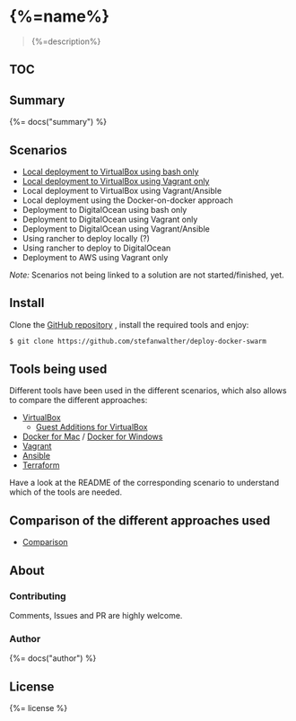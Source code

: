 # {%=name%}

> {%=description%}

## TOC

<!-- toc -->

## Summary
{%= docs("summary") %}

## Scenarios

- [Local deployment to VirtualBox using bash only](./local-bash)
- [Local deployment to VirtualBox using Vagrant only](./local-vagrant)
- Local deployment to VirtualBox using Vagrant/Ansible 
- Local deployment using the Docker-on-docker approach
- Deployment to DigitalOcean using bash only
- Deployment to DigitalOcean using Vagrant only
- Deployment to DigitalOcean using Vagrant/Ansible
- Using rancher to deploy locally (?)
- Using rancher to deploy to DigitalOcean
- Deployment to AWS using Vagrant only

_Note:_ Scenarios not being linked to a solution are not started/finished, yet.

## Install

Clone the [GitHub repository](https://github.com/stefanwalther/deploy-docker-swarm) , install the required tools and enjoy:

```sh
$ git clone https://github.com/stefanwalther/deploy-docker-swarm
```

## Tools being used

Different tools have been used in the different scenarios, which also allows to compare the different approaches:
 
- [VirtualBox](https://www.virtualbox.org/)
  - [Guest Additions for VirtualBox](https://docs.oracle.com/cd/E36500_01/E36502/html/qs-guest-additions.html)
- [Docker for Mac](https://docs.docker.com/docker-for-mac/) / [Docker for Windows](https://docs.docker.com/docker-for-windows/)
- [Vagrant](https://www.vagrantup.com/)
- [Ansible](https://www.ansible.com/)
- [Terraform](https://www.terraform.io/)

Have a look at the README of the corresponding scenario to understand which of the tools are needed.

## Comparison of the different approaches used

- [Comparison](docs/comparison.md)

## About

### Contributing
Comments, Issues and PR are highly welcome.

### Author
{%= docs("author") %}

## License
{%= license %}
